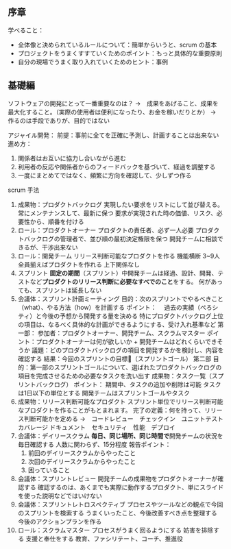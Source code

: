 ## 序章
学べること：
- 全体像と決められているルールについて：簡単からいうと、scrum の基本
- プロジェクトをうまくすすていくためのポイント：もっと具体的な重要原則
- 自分の現場でうまく取り入れていくためのヒント：事例
## 基礎編
ソフトウェアの開発にとって一番重要なのは？
→　成果をあげること、成果を最大化すること。（実際の使用者は便利になったり、お金を稼いだりとか）
→　作るのは手段でありが、目的ではない

アジャイル開発：
前提：事前に全てを正確に予測し、計画することは出来ない
進め方：
1. 関係者はお互いに協力し合いながら進む
2. 利用者の反応や関係者からのフィードバックを基づいて、経過を調整する
3. 一度にまとめてではなく、頻繁に方向を確認して、少しずつ作る

scrum 手法
1. 成果物：プロダクトバックログ
実現したい要求をリストにして並び替える。常にメンテナンスして、最新に保つ
要求が実現された時の価値、リスク、必要性から、順番を付ける
2. ロール：プロダクトオーナー
プロダクトの責任者、必ず一人必要
プロダクトバックログの管理者で、並び順の最初決定権限を保つ
開発チームに相談できるが、干渉出来ない
3. ロール：開発チーム
リリース判断可能なプロダクトを作る
機能横断
3~9人
全員揃えばプロダクトを作れる
上下関係なし
4. スプリント
**固定の期間**（スプリント）中開発チームは経過、設計、開発、テストなど**プロダクトのリリース判断に必要なすべでのこと**をする。
何があっても、スプリントは延長しない
5. 会議体：スプリント計画ミーティング
目的：次のスプリントでやるべきこと（what）、やる方法（how）を計画する
ポイント：　
過去の実績（ぺろシティ）と今後の予想から開発する量を決める
特にプロダクトバックログ上位の項目は、なるべく具体的な計画ができるようにする、受け入れ基準など
第一部：
    参加者：プロダクトオーナー、開発チーム、スクラムマスター
    ポイント：プロダクトオーナーは何が欲しいか + 開発チームはどれくらいできそうか
    議題：どのプロダクトバックログの項目を開発するかを検討し、内容を確認する
    結果：今回のスプリントの目標（スプリントゴール）
第二部
    目的：第一部のスプリントゴールについて、選ばれたプロダクトバックログの項目を完成させるための必要なタスクを洗い出す
    成果物：タスク一覧（スプリントバックログ）
        ポイント：
            期間中、タスクの追加や削除は可能
            タスクは1日以下の単位とする
            開発チームはスプリントゴールやタスク
6. 成果物：リリース判断可能なプロダクト
スプリント単位でリリース判断可能なプロダクトを作ることがもとまれます。
完了の定義：何を持って、リリース判断可能かを定める
→　コードレビュー　チェックイン　ユニットテスト　カバレージ
ドキュメント　セキュリティ　性能　デプロイ
7. 会議体：デイリースクラム
**毎日、同じ場所、同じ時間で**開発チームの状況を毎日確認する
人数に関わらず、15分程度
報告ポイント：
    1. 前回のデイリースクラムからやったこと
    2. 次回のデイリースクラムからやったこと 
    3. 困っていること
8. 会議体：スプリントレビュー
開発チームの成果物をプロダクトオーナーが確認する
確認するのは、あくまでも実際に動作するプロダクト、単にスライドを使った説明などではいけない
9. 会議体：スプリントレトロスペクティブ
プロセスやツールなどの観点で今回のスプリントを検索する
うまくいったこと、今後改善すべき点を整理する
今後のアクションプランを作る
10. ロール：スクラムマスター
プロセスがうまく回るようにする
妨害を排除する
支援と奉仕をする
教育、ファシリテート、コーチ、推進役